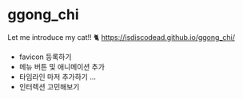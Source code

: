 # ggong_chi
Let me introduce my cat!! 🐈
https://isdiscodead.github.io/ggong_chi/

- favicon 등록하기
- 메뉴 버튼 및 애니메이션 추가
- 타임라인 마저 추가하기 ... 
- 인터렉션 고민해보기
